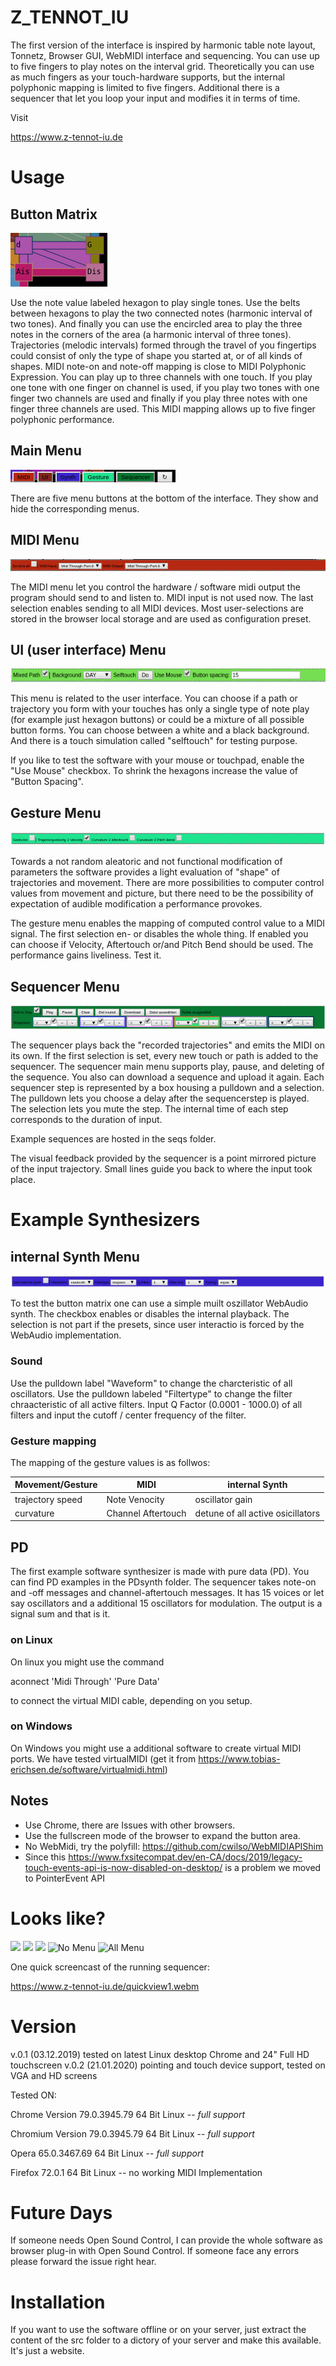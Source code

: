 # Z_TENNOT_IU

The first version of the interface is inspired by harmonic table note layout, Tonnetz, Browser GUI, WebMIDI interface and sequencing. You can use up to five fingers to play notes on the interval grid. Theoretically you can use as much fingers as your touch-hardware supports, but the internal polyphonic mapping is limited to five fingers. Additional there is a sequencer that let you loop your input and modifies it in terms of time.

Visit

https://www.z-tennot-iu.de

# Usage

## Button Matrix
![](buttonarea.png?raw=true)

Use the note value labeled hexagon to play single tones. Use the belts between hexagons to play the two connected notes (harmonic interval of two tones). And finally you can use the encircled area to play the three notes in the corners of the area (a harmonic interval of three tones). Trajectories (melodic intervals) formed through the travel of you fingertips could consist of only the type of shape you started at, or of all kinds of shapes. MIDI note-on and note-off mapping is close to MIDI Polyphonic Expression. You can play up to three channels with one touch. If you play one tone with one finger on channel is used, if you play two tones with one finger two channels are used and finally if you play three notes with one finger three channels are used. This MIDI mapping allows up to five finger polyphonic performance.


## Main Menu
![](allmen.png?raw=true)

There are five menu buttons at the bottom of the interface. They show and hide the corresponding menus. 

## MIDI Menu
![](midi.png?raw=true)

The MIDI menu let you control the hardware / software midi output the program should send to and listen to. MIDI input is not used now. The last selection enables sending to all MIDI devices. Most user-selections are stored in the browser local storage and are used as configuration preset.

## UI (user interface) Menu
![](ui.png?raw=true)

This menu is related to the user interface. You can choose if a path or trajectory you form with your touches has only a single type of note play (for example just hexagon buttons) or could be a mixture of all possible button forms. You can choose between a white and a black background. And there is a touch simulation called "selftouch" for testing purpose.

If you like to test the software with your mouse or touchpad, enable the "Use Mouse" checkbox. To shrink the hexagons increase the value of "Button Spacing".

## Gesture Menu
![](gest.png?raw=true)

Towards a not random aleatoric and not functional modification of parameters the software provides a light evaluation of "shape" of trajectories and movement. There are more possibilities to computer control values from movement and picture, but there need to be the possibility of expectation of audible modification a performance provokes.

The gesture menu enables the mapping of computed control value to a MIDI signal. The first selection en- or disables the whole thing. If enabled you can choose if Velocity, Aftertouch or/and Pitch Bend should be used. The performance gains liveliness. Test it.

## Sequencer Menu
![](seq.png?raw=true)

The sequencer plays back the "recorded trajectories" and emits the MIDI on its own. If the first selection is set, every new touch or path is added to the sequencer. The sequencer main menu supports play, pause, and deleting of the sequence. You also can download a sequence and upload it again.
Each sequencer step is represented by a box housing a pulldown and a selection. The pulldown lets you choose a delay after the sequencerstep is played. The selection lets you mute the step. The internal time of each step corresponds to the duration of input.

Example sequences are hosted in the seqs folder.

The visual feedback provided by the sequencer is a point mirrored picture of the input trajectory. Small lines guide you back to where the input took place.

# Example Synthesizers

## internal Synth Menu
![](synth.png?raw=true)

To test the button matrix one can use a simple muilt oszillator WebAudio synth. The checkbox enables or disables the internal playback. The selection is not part if the presets, since user interactio is forced by the WebAudio implementation.

### Sound
Use the pulldown label "Waveform" to change the charcteristic of all oscillators. Use the pulldown labeled "Filtertype" to change the filter chraacteristic of all active filters. Input Q Factor (0.0001 - 1000.0) of all filters and input the cutoff / center frequency of the filter.
 
### Gesture mapping
The mapping of the gesture values is as follwos:

Movement/Gesture | MIDI | internal Synth
-------- | -------- | --------
trajectory speed | Note Venocity | oscillator gain
curvature | Channel Aftertouch | detune of all active osicillators


## PD
The first example software synthesizer is made with pure data (PD). You can find PD examples in the PDsynth folder. The sequencer takes note-on and -off messages and channel-aftertouch messages. It has 15 voices or let say oscillators and a additional 15 oscillators for modulation. The output is a signal sum and that is it. 

### on Linux
On linux you might use the command

aconnect 'Midi Through' 'Pure Data'

to connect the virtual MIDI cable, depending on you setup.

### on Windows
On Windows you might use a additional software to create virtual MIDI ports. We have tested virtualMIDI (get it from https://www.tobias-erichsen.de/software/virtualmidi.html)

## Notes
* Use Chrome, there are Issues with other browsers.
* Use the fullscreen mode of the browser to expand the button area.
* No WebMidi, try the polyfill: https://github.com/cwilso/WebMIDIAPIShim
* Since this https://www.fxsitecompat.dev/en-CA/docs/2019/legacy-touch-events-api-is-now-disabled-on-desktop/ is a problem we moved to PointerEvent API


# Looks like?
![](a5..png?raw=true)
![](a6.png?raw=true)
![](a7.png?raw=true)
![No Menu](a1.png?raw=true)
![All Menu](a4.png?raw=true)

One quick screencast of the running sequencer:

https://www.z-tennot-iu.de/quickview1.webm

# Version
v.0.1 (03.12.2019) tested on latest Linux desktop Chrome and 24" Full HD touchscreen
v.0.2 (21.01.2020) pointing and touch device support, tested on VGA and HD screens

Tested ON:


Chrome Version 79.0.3945.79 64 Bit Linux -- *full support*

Chromium Version 79.0.3945.79 64 Bit Linux -- *full support*

Opera 65.0.3467.69 64 Bit Linux -- *full support*

Firefox 72.0.1 64 Bit Linux -- no working MIDI Implementation


# Future Days
If someone needs Open Sound Control, I can provide the whole software as browser plug-in with Open Sound Control. If someone face any errors please forward the issue right hear. 

# Installation

If you want to use the software offline or on your server, just extract the content of the src folder to a dictory of your server and make this available. It's just a website.

